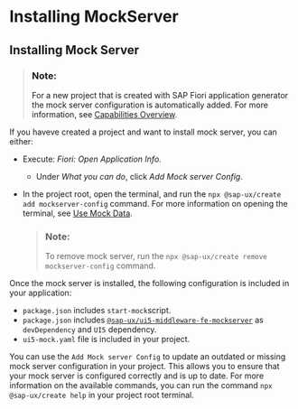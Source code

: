 <!-- loio253805578f04461a9741983a630ce4f1 -->

# Installing MockServer



<a name="loio253805578f04461a9741983a630ce4f1__installmockserver"/>

## Installing Mock Server

> ### Note:  
> For a new project that is created with SAP Fiori application generator the mock server configuration is automatically added. For more information, see [Capabilities Overview](../Getting-Started-with-SAP-Fiori-Tools/capabilities-overview-f540ae1.md).

If you haveve created a project and want to install mock server, you can either:

-   Execute: *Fiori: Open Application Info*.

    -   Under *What you can do*, click *Add Mock server Config*.

-   In the project root, open the terminal, and run the `npx @sap-ux/create add mockserver-config` command. For more information on opening the terminal, see [Use Mock Data](use-mock-data-bda83a4.md).

    > ### Note:  
    > To remove mock server, run the `npx @sap-ux/create remove mockserver-config` command.


Once the mock server is installed, the following configuration is included in your application:

-   `package.json` includes `start-mock`script.
-   `package.json` includes [`@sap-ux/ui5-middleware-fe-mockserver`](https://www.npmjs.com/package/@sap-ux/ui5-middleware-fe-mockserver) as `devDependency` and `UI5` dependency.
-   `ui5-mock.yaml` file is included in your project.

You can use the `Add Mock server Config` to update an outdated or missing mock server configuration in your project. This allows you to ensure that your mock server is configured correctly and is up to date. For more information on the available commands, you can run the command `npx @sap-ux/create help` in your project root terminal.

